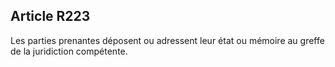 Article R223
----
Les parties prenantes déposent ou adressent leur état ou mémoire au greffe de la
juridiction compétente.

